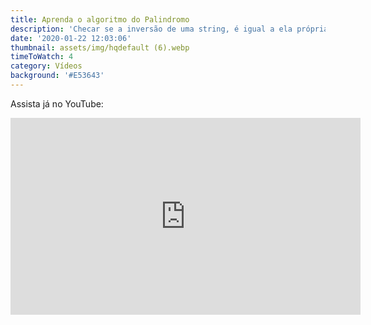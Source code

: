 ```yaml
---
title: Aprenda o algoritmo do Palindromo
description: 'Checar se a inversão de uma string, é igual a ela própria'
date: '2020-01-22 12:03:06'
thumbnail: assets/img/hqdefault (6).webp
timeToWatch: 4
category: Vídeos
background: '#E53643'
---
```

Assista já no YouTube:

<iframe width="560" height="315" src="https://www.youtube.com/embed/j3yTHI8uSCg" frameborder="0" allow="accelerometer; autoplay; encrypted-media; gyroscope; picture-in-picture" allowfullscreen></iframe>
